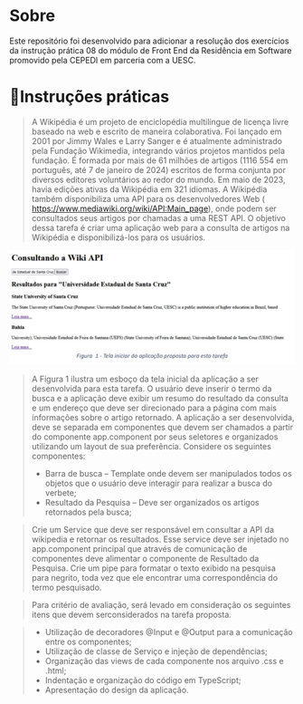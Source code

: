 # Sobre

<p>Este repositório foi desenvolvido para adicionar a resolução dos exercícios da instrução prática 08 do módulo de Front End da Residência em Software promovido pela CEPEDI em parceria com a UESC.</p>

# 📑Instruções práticas

> A Wikipédia é um projeto de enciclopédia multilíngue de licença livre baseado na web e escrito de maneira colaborativa. Foi lançado em 2001 por Jimmy Wales e Larry Sanger e é atualmente administrado pela Fundação Wikimedia, integrando vários projetos mantidos pela fundação. É formada por mais de 61 milhões de artigos (1116 554 em português, até 7 de janeiro de 2024) escritos de forma conjunta por diversos editores voluntários ao redor do mundo. Em maio de 2023, havia edições ativas da Wikipédia em 321 idiomas. A Wikipédia também disponibiliza uma API para os desenvolvedores Web ( https://www.mediawiki.org/wiki/API:Main_page), onde podem ser consultados seus artigos por chamadas a uma REST API. O objetivo dessa tarefa é criar uma aplicação web para a consulta de artigos na Wikipédia e disponibilizá-los para os usuários.

<div align="center">

![Tela inicial da aplicação proposta](image.png)

</div>

> A Figura 1 ilustra um esboço da tela inicial da aplicação a ser desenvolvida para esta tarefa. O usuário deve inserir o termo da busca e a aplicação deve exibir um resumo do resultado da consulta e um endereço que deve ser direcionado para a página com mais informações sobre o artigo retornado. A aplicação a ser desenvolvida, deve se separada em componentes que devem ser chamados a partir do componente app.component por seus seletores e organizados utilizando um layout de sua preferência. Considere os seguintes componentes:
>
> - Barra de busca – Template onde devem ser manipulados todos os objetos que o usuário deve interagir para realizar a busca do verbete;
> - Resultado da Pesquisa – Deve ser organizados os artigos retornados pela busca;

> Crie um Service que deve ser responsável em consultar a API da wikipedia e retornar os resultados. Esse service deve ser injetado no app.component principal que através de comunicação de componentes deve alimentar o componente de Resultado da Pesquisa. Crie um pipe para formatar o texto exibido na pesquisa para negrito, toda vez que ele encontrar uma correspondência do termo pesquisado.

> Para critério de avaliação, será levado em consideração os seguintes itens que devem serconsiderados na tarefa proposta.

> - Utilização de decoradores @Input e @Output para a comunicação entre os componentes;
> - Utilização de classe de Serviço e injeção de dependências;
> - Organização das views de cada componente nos arquivo .css e .html;
> - Indentação e organização do código em TypeScript;
> - Apresentação do design da aplicação.

<br>


